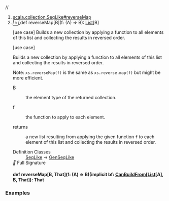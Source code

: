 //
<ol>
<li><a href="https://www.scala-lang.org/api/2.12.3/scala/collection/immutable/List.html#reverseMap[B](f:A=>B):List[B]">scala.collection.SeqLike#reverseMap</a></li>
<li name="scala.collection.SeqLike#reverseMap" visbl="pub" class="indented0 " data-isabs="false" fullcomment="yes" group="Ungrouped"> <a id="reverseMap[B](f:A=>B):List[B]"></a><a id="reverseMap[B]((A)⇒B):List[B]"></a> <span class="permalink"> <a href="../../../scala/collection/immutable/List.html#reverseMap[B](f:A=>B):List[B]" title="Permalink"> <i class="material-icons"></i> </a> </span> <span class="modifier_kind"> <span class="modifier"></span> <span class="kind">def</span> </span> <span class="symbol"> <span class="name">reverseMap</span><span class="tparams">[<span name="B">B</span>]</span><span class="params">(<span name="f">f: (<span class="extype" name="scala.collection.GenSeqLike.A">A</span>) ⇒ <span class="extype" name="scala.collection.SeqLike.reverseMap.B">B</span></span>)</span><span class="result">: <a href="" class="extype" name="scala.collection.immutable.List">List</a>[<span class="extype" name="scala.collection.SeqLike.reverseMap.B">B</span>]</span> </span> <p class="shortcomment cmt">[use case] Builds a new collection by applying a function to all elements of this list and collecting the results in reversed order.</p>
 <div class="fullcomment">
  [use case] 
  <div class="comment cmt">
   <p> Builds a new collection by applying a function to all elements of this list and collecting the results in reversed order.</p>
   <p> Note: <code>xs.reverseMap(f)</code> is the same as <code>xs.reverse.map(f)</code> but might be more efficient.</p>
  </div>
  <dl class="paramcmts block">
   <dt class="tparam">
    B
   </dt>
   <dd class="cmt">
    <p>the element type of the returned collection.</p>
   </dd>
   <dt class="param">
    f
   </dt>
   <dd class="cmt">
    <p>the function to apply to each element.</p>
   </dd>
   <dt>
    returns
   </dt>
   <dd class="cmt">
    <p>a new list resulting from applying the given function <code>f</code> to each element of this list and collecting the results in reversed order.</p>
   </dd>
  </dl>
  <dl class="attributes block"> 
   <dt>
    Definition Classes
   </dt>
   <dd>
    <a href="../SeqLike.html" class="extype" name="scala.collection.SeqLike">SeqLike</a> → 
    <a href="../GenSeqLike.html" class="extype" name="scala.collection.GenSeqLike">GenSeqLike</a>
   </dd>
   <div class="full-signature-block toggleContainer"> 
    <span class="toggle"> <i class="material-icons"></i> Full Signature </span> 
    <div class="hiddenContent full-signature-usecase">
     <h4 id="signature" class="signature"> <span class="modifier_kind"> <span class="modifier"></span> <span class="kind">def</span> </span> <span class="symbol"> <span class="name">reverseMap</span><span class="tparams">[<span name="B">B</span>, <span name="That">That</span>]</span><span class="params">(<span name="f">f: (<span class="extype" name="scala.collection.immutable.List.A">A</span>) ⇒ <span class="extype" name="scala.collection.SeqLike.reverseMap.B">B</span></span>)</span><span class="params">(<span class="implicit">implicit </span><span name="bf">bf: <a href="../generic/CanBuildFrom.html" class="extype" name="scala.collection.generic.CanBuildFrom">CanBuildFrom</a>[<a href="" class="extype" name="scala.collection.immutable.List">List</a>[<span class="extype" name="scala.collection.immutable.List.A">A</span>], <span class="extype" name="scala.collection.SeqLike.reverseMap.B">B</span>, <span class="extype" name="scala.collection.SeqLike.reverseMap.That">That</span>]</span>)</span><span class="result">: <span class="extype" name="scala.collection.SeqLike.reverseMap.That">That</span></span> </span> </h4>
    </div> 
   </div>
  </dl>
 </div> </li>
        </ol>


### Examples





























